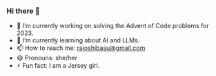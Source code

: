 ### Hi there 👋

- 🔭 I’m currently working on solving the Advent of Code problems for 2023.
- 🌱 I’m currently learning about AI and LLMs. <!-- #- 👯 I’m looking to collaborate on ...#- 🤔 I’m looking for help with ...#- 💬 Ask me about ... -->
- 📫 How to reach me: rajoshibasu@gmail.com
- 😄 Pronouns: she/her
- ⚡ Fun fact: I am a Jersey girl.
